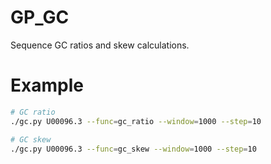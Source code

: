 # GP_GC
Sequence GC ratios and skew calculations.

# Example
```bash
# GC ratio
./gc.py U00096.3 --func=gc_ratio --window=1000 --step=10

# GC skew
./gc.py U00096.3 --func=gc_skew --window=1000 --step=10
```
